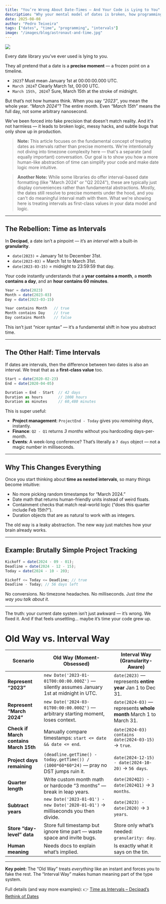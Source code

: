 ```yaml
---
title: "You’re Wrong About Date-Times — And Your Code is Lying to You"
description: "Why your mental model of dates is broken, how programming languages gaslight us about time, and how Decipad’s interval-based approach fixes it."
date: 2025-08-08
author: "Pedro Teixeira"
tags: ["dates", "time", "programming", "intervals"]
image: "/images/blog/astronaut-and-time.jpg"
---
```


![](/images/blog/astronaut-and-time.jpg)

Every date library you’ve ever used is lying to you.

They all pretend that a date is a **precise moment** — a frozen point on a timeline.

- `2023`? Must mean January 1st at 00:00:00.000 UTC.
- `March 2024`? Clearly March 1st, 00:00 UTC.
- `March 15th, 2024`? Sure, March 15th at the stroke of midnight.

But that’s not how humans think.
When you say _“2023”_, you mean the whole year. _“March 2024”_? The entire month. Even _“March 15th”_ means the full day, not some arbitrary nanosecond.

We've been forced into fake precision that doesn't match reality. And it's not harmless — it leads to broken logic, messy hacks, and subtle bugs that only show up in production.

> **Note:** This article focuses on the fundamental concept of treating dates as intervals rather than precise moments. We're intentionally not diving into timezone complexity here — that's a separate (and equally important) conversation. Our goal is to show you how a more human-like abstraction of time can simplify your code and make date logic more intuitive.

> **Another Note:** While some libraries do offer interval-based date formatting (like "March 2024" or "Q2 2024"), these are typically just display conveniences rather than fundamental abstractions. Mostly, the dates still resolve to precise moments under the hood, and you can't do meaningful interval math with them. What we're showing here is treating intervals as first-class values in your data model and logic.

---

## The Rebellion: Time as Intervals

In **Decipad**, a date isn’t a pinpoint — it’s an _interval_ with a built-in **granularity**.

- `date(2023)` = January 1st to December 31st.
- `date(2023-03)` = March 1st to March 31st.
- `date(2023-03-15)` = midnight to 23:59:59 that day.

Your code instantly understands that a **year contains a month**, a **month contains a day**, and an **hour contains 60 minutes**.

```js
Year = date(2023)
Month = date(2023-03)
Day = date(2023-03-15)

Year contains Month   // true
Month contains Day    // true
Day contains Month    // false
```

This isn’t just “nicer syntax” — it’s a fundamental shift in how you abstract time.

---

## The Other Half: Time Intervals

If dates are intervals, then the difference between two dates is also an interval.
We treat that as a **first-class value** too.

```js
Start = date(2020-02-23)
End = date(2020-04-05)

Duration = End - Start  // 42 days
Duration as hours       // 1008 hours
Duration as minutes     // 60,480 minutes
```

This is super useful:

- **Project management**: `ProjectEnd - Today` gives you _remaining days_, instantly.
- **Finance**: `Q2 - Q1` returns _3 months_ without you hardcoding days-per-month.
- **Events**: A week-long conference? That’s literally a `7 days` object — not a magic number in milliseconds.

---

## Why This Changes Everything

Once you start thinking about **time as nested intervals**, so many things become intuitive:

- No more picking random timestamps for “March 2024.”
- Date math that returns human-friendly units instead of weird floats.
- Containment checks that match real-world logic (“does this quarter include Feb 15th?”).
- Duration objects that are as natural to work with as integers.

The old way is a leaky abstraction. The new way just matches how your brain already works.

---

## Example: Brutally Simple Project Tracking

```js
Kickoff = date(2024 - 09 - 01);
Deadline = date(2024 - 12 - 15);
Today = date(2024 - 10 - 20);

Kickoff <= Today <= Deadline; // true
Deadline - Today; // 56 days left
```

No conversions. No timezone headaches. No milliseconds. Just _time the way you talk about it_.

---

The truth: your current date system isn’t just awkward — it’s wrong.
We fixed it. And if that feels unsettling… maybe it’s time your code grew up.

# Old Way vs. Interval Way

| **Scenario**                           | **Old Way (Moment-Obsessed)**                                                             | **Interval Way (Granularity-Aware)**                              |
| -------------------------------------- | ----------------------------------------------------------------------------------------- | ----------------------------------------------------------------- |
| **Represent “2023”**                   | `new Date('2023-01-01T00:00:00.000Z')` — silently assumes January 1st at midnight in UTC. | `date(2023)` — represents **entire year** Jan 1 to Dec 31.        |
| **Represent “March 2024”**             | `new Date('2024-03-01T00:00:00.000Z')` — arbitrary starting moment, loses context.        | `date(2024-03)` — represents **whole month** March 1 to March 31. |
| **Check if March contains March 15th** | Manually compare timestamps: `start <= date && date <= end`.                              | `date(2024-03) contains date(2024-03-15)` → `true`.               |
| **Project days remaining**             | `(deadline.getTime() - today.getTime()) / (1000*60*60*24)` — pray no DST jumps ruin it.   | `date(2024-12-15) - date(2024-10-20)` → `56 days`.                |
| **Quarter length**                     | Write custom month math or hardcode “3 months” — break in leap years.                     | `date(2024Q2) - date(2024Q1)` → `3 months`.                       |
| **Subtract years**                     | `new Date('2023-01-01') - new Date('2020-01-01')` → milliseconds you then divide.         | `date(2023) - date(2020)` → `3 years`.                            |
| **Store “day-level” data**             | Store full timestamp but ignore time part — waste space and invite bugs.                  | Store only what’s needed: `granularity: day`.                     |
| **Human meaning**                      | Needs docs to explain what’s implied.                                                     | Is exactly what it says on the tin.                               |

---

**Key point:** The “Old Way” treats _everything_ like an instant and forces you to fake the rest. The “Interval Way” makes human meaning part of the type system.

Full details (and way more examples):
👉 [Time as Intervals – Decipad’s Rethink of Dates](https://metaduck.com/time-as-intervals/)
